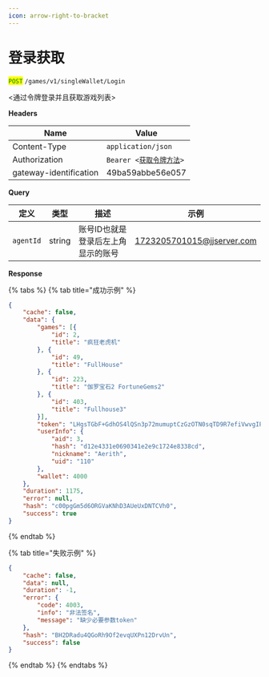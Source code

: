 ```yaml
---
icon: arrow-right-to-bracket
---
```


# 登录获取

<mark style="color:green;">`POST`</mark> `/games/v1/singleWallet/Login`

<通过令牌登录并且获取游戏列表>

**Headers**

| Name                   | Value                                            |
| ---------------------- | ------------------------------------------------ |
| Content-Type           | `application/json`                               |
| Authorization          | `Bearer <`[`获取令牌方法`](ling-pai-chuang-jian.md)`>` |
| gateway-identification | 49ba59abbe56e057                                 |

**Query**

| 定义        | 类型     | 描述                 | 示例                         |
| --------- | ------ | ------------------ | -------------------------- |
| `agentId` | string | 账号ID也就是登录后左上角显示的账号 | 1723205701015@jjserver.com |

**Response**

{% tabs %}
{% tab title="成功示例" %}
```json
{
    "cache": false,
    "data": {
        "games": [{
            "id": 2,
            "title": "疯狂老虎机"
        }, {
            "id": 49,
            "title": "FullHouse"
        }, {
            "id": 223,
            "title": "伽罗宝石2 FortuneGems2"
        }, {
            "id": 403,
            "title": "Fullhouse3"
        }],
        "token": "LHgsTGbF+GdhOS4lQSn3p72mumuptCzGzOTN0sqTD9R7efiVwvgIP8jzN4TZICkgDzkEjFZ9OJCHpzzBoUvZ7JFeJef/ef8KfBGy9Savp+NuKsn5VLL4eUeIqz9Vh9bvRUkjwFRhtk62VXtuNvUJVgRlZgQ2Uvzq1sScywwUazY=",
        "userInfo": {
            "aid": 3,
            "hash": "d12e4331e0690341e2e9c1724e8338cd",
            "nickname": "Aerith",
            "uid": "110"
        },
        "wallet": 4000
    },
    "duration": 1175,
    "error": null,
    "hash": "c00pgGm5d6ORGVaKNhD3AUeUxDNTCVh0",
    "success": true
}
```
{% endtab %}

{% tab title="失败示例" %}
```json
{
    "cache": false,
    "data": null,
    "duration": -1,
    "error": {
        "code": 4003,
        "info": "非法签名",
        "message": "缺少必要参数token"
    },
    "hash": "BH2DRadu4QGoRh9Of2evqUXPn12DrvUn",
    "success": false
}
```
{% endtab %}
{% endtabs %}
